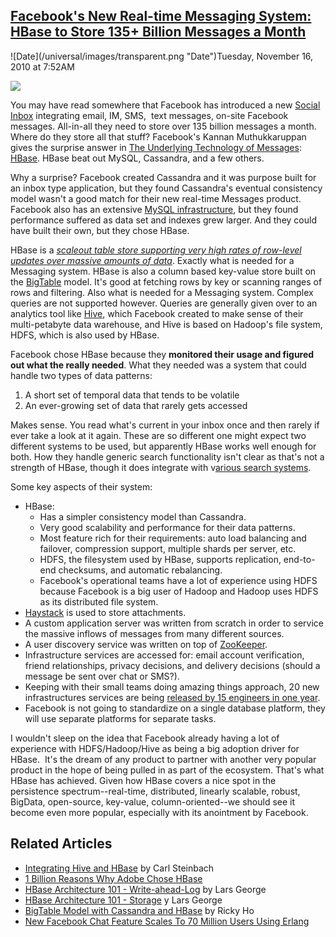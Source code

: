 ## [Facebook's New Real-time Messaging System: HBase to Store 135+ Billion Messages a Month](/blog/2010/11/16/facebooks-new-real-time-messaging-system-hbase-to-store-135.html)

<div class="journal-entry-tag journal-entry-tag-post-title"><span class="posted-on">![Date](/universal/images/transparent.png "Date")Tuesday, November 16, 2010 at 7:52AM</span></div>

<div class="body">

![](http://farm5.static.flickr.com/4145/5038714561_34183a0639_m.jpg)

You may have read somewhere that Facebook has introduced a new [Social Inbox](http://blog.facebook.com/blog.php?post=452288242130) integrating email, IM, SMS,  text messages, on-site Facebook messages. All-in-all they need to store over 135 billion messages a month. Where do they store all that stuff? Facebook's Kannan Muthukkaruppan gives the surprise answer in [The Underlying Technology of Messages](http://www.facebook.com/note.php?note_id=454991608919#): [HBase](http://hbase.apache.org/). HBase beat out MySQL, Cassandra, and a few others.

Why a surprise? Facebook created Cassandra and it was purpose built for an inbox type application, but they found Cassandra's eventual consistency model wasn't a good match for their new real-time Messages product. Facebook also has an extensive [MySQL infrastructure](http://highscalability.com/blog/2010/11/4/facebook-at-13-million-queries-per-second-recommends-minimiz.html), but they found performance suffered as data set and indexes grew larger. And they could have built their own, but they chose HBase.

HBase is a _[scaleout table store supporting very high rates of row-level updates over massive amounts of data](http://www.cloudera.com/blog/2010/06/integrating-hive-and-hbase/)_. Exactly what is needed for a Messaging system. HBase is also a column based key-value store built on the [BigTable](http://en.wikipedia.org/wiki/HBase) model. It's good at fetching rows by key or scanning ranges of rows and filtering. Also what is needed for a Messaging system. Complex queries are not supported however. Queries are generally given over to an analytics tool like [Hive](http://wiki.apache.org/hadoop/Hive/HBaseIntegration), which Facebook created to make sense of their multi-petabyte data warehouse, and Hive is based on Hadoop's file system, HDFS, which is also used by HBase.

Facebook chose HBase because they **monitored their usage and figured out what the really needed**. What they needed was a system that could handle two types of data patterns:

1.  A short set of temporal data that tends to be volatile
2.  An ever-growing set of data that rarely gets accessed

Makes sense. You read what's current in your inbox once and then rarely if ever take a look at it again. These are so different one might expect two different systems to be used, but apparently HBase works well enough for both. How they handle generic search functionality isn't clear as that's not a strength of HBase, though it does integrate with v[arious search systems](http://mail-archives.apache.org/mod_mbox/hbase-user/201006.mbox/%3C149150.78881.qm@web50304.mail.re2.yahoo.com%3E).

Some key aspects of their system:

*   HBase:
    *   Has a simpler consistency model than Cassandra.
    *   Very good scalability and performance for their data patterns.
    *   Most feature rich for their requirements: auto load balancing and failover, compression support, multiple shards per server, etc.
    *   HDFS, the filesystem used by HBase, supports replication, end-to-end checksums, and automatic rebalancing.
    *   Facebook's operational teams have a lot of experience using HDFS because Facebook is a big user of Hadoop and Hadoop uses HDFS as its distributed file system.
*   [Haystack](http://www.facebook.com/note.php?note_id=76191543919) is used to store attachments.
*   A custom application server was written from scratch in order to service the massive inflows of messages from many different sources.
*   A user discovery service was written on top of [ZooKeeper](http://highscalability.com/blog/2008/7/15/zookeeper-a-reliable-scalable-distributed-coordination-syste.html "http://hadoop.apache.org/zookeeper/").
*   Infrastructure services are accessed for: email account verification, friend relationships, privacy decisions, and delivery decisions (should a message be sent over chat or SMS?). 
*   Keeping with their small teams doing amazing things approach, 20 new infrastructures services are being [released by 15 engineers in one year](http://www.theregister.co.uk/2010/11/15/facebooks_largest_ever_engineering_project/). 
*   Facebook is not going to standardize on a single database platform, they will use separate platforms for separate tasks. 

I wouldn't sleep on the idea that Facebook already having a lot of experience with HDFS/Hadoop/Hive as being a big adoption driver for HBase.  It's the dream of any product to partner with another very popular product in the hope of being pulled in as part of the ecosystem. That's what HBase has achieved. Given how HBase covers a nice spot in the persistence spectrum--real-time, distributed, linearly scalable, robust, BigData, open-source, key-value, column-oriented--we should see it become even more popular, especially with its anointment by Facebook.

## Related Articles

*   [Integrating Hive and HBase](http://www.cloudera.com/blog/2010/06/integrating-hive-and-hbase/) by Carl Steinbach
*   [1 Billion Reasons Why Adobe Chose HBase](http://highscalability.com/blog/2010/3/16/1-billion-reasons-why-adobe-chose-hbase.html) 
*   [HBase Architecture 101 - Write-ahead-Log](http://www.larsgeorge.com/2010/01/hbase-architecture-101-write-ahead-log.html) by Lars George
*   [HBase Architecture 101 - Storage](http://www.larsgeorge.com/2009/10/hbase-architecture-101-storage.html) y Lars George
*   [BigTable Model with Cassandra and HBase](http://horicky.blogspot.com/2010/10/bigtable-model-with-cassandra-and-hbase.html) by Ricky Ho
*   [New Facebook Chat Feature Scales To 70 Million Users Using Erlang](http://highscalability.com/blog/2008/5/14/new-facebook-chat-feature-scales-to-70-million-users-using-e.html)

</div>